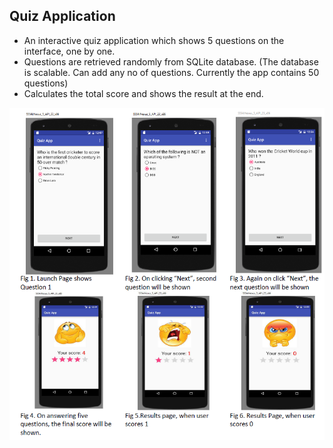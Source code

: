 ##  Quiz Application ## 
* An interactive quiz application which shows 5 questions on the interface, one by one.
* Questions are retrieved randomly from SQLite database. (The database is scalable. Can
  add any no of questions. Currently the app contains 50 questions)
* Calculates the total score and shows the result at the end.

![Alt text](quizapp.png?raw=true "Title")
